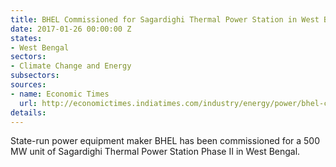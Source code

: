 ```yaml
---
title: BHEL Commissioned for Sagardighi Thermal Power Station in West Bengal
date: 2017-01-26 00:00:00 Z
states:
- West Bengal
sectors:
- Climate Change and Energy
subsectors:
sources:
- name: Economic Times
  url: http://economictimes.indiatimes.com/industry/energy/power/bhel-commissions-500-mw-thermal-unit-in-west-bengal/articleshow/56597486.cms
details: 
---
```


State-run power equipment maker BHEL has been commissioned for a 500 MW unit of Sagardighi Thermal Power Station Phase II in West Bengal.
